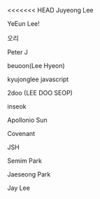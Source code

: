 <<<<<<< HEAD
Juyeong Lee

YeEun Lee!

오리

Peter J

beuoon(Lee Hyeon)

kyujonglee javascript

2doo (LEE DOO SEOP)

inseok

Apollonio Sun

Covenant

JSH

Semim Park

Jaeseong Park

Jay Lee
